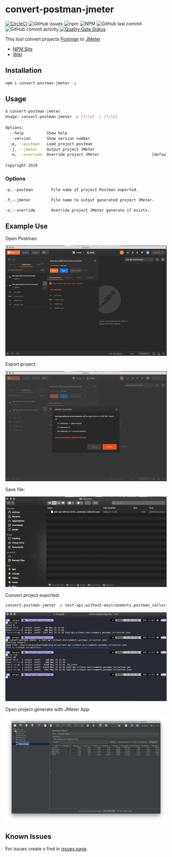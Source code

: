 # convert-postman-jmeter

[![CircleCI](https://circleci.com/gh/sercheo87/convert-postman-jmeter/tree/master.svg?style=svg)](https://circleci.com/gh/sercheo87/convert-postman-jmeter/tree/master)
![GitHub issues](https://img.shields.io/github/issues/sercheo87/convert-postman-jmeter.svg)
![npm](https://img.shields.io/npm/v/3.svg)
![NPM](https://img.shields.io/npm/l/1.svg)
![GitHub last commit](https://img.shields.io/github/last-commit/sercheo87/convert-postman-jmeter.svg)
![GitHub commit activity](https://img.shields.io/github/commit-activity/m/sercheo87/convert-postman-jmeter.svg)
[![Quality Gate Status](https://sonarcloud.io/api/project_badges/measure?project=convert-postman-jmeter&metric=alert_status)](https://sonarcloud.io/dashboard?id=convert-postman-jmeter)

This tool convert projects [Postman](https://www.getpostman.com) to [JMeter](https://jmeter.apache.org)

- [NPM Site](https://www.npmjs.com/package/convert-postman-jmeter)
- [Wiki](https://sercheo87.github.io/convert-postman-jmeter/)

## Installation

```bash
npm i convert-postman-jmeter -g
```

## Usage

```bash
$ convert-postman-jmeter
Usage: convert-postman-jmeter -p [file] -j [file]

Options:
  --help          Show help                                            [boolean]
  --version       Show version number                                  [boolean]
  -p, --postman   Load project postman                                [required]
  -j, --jmeter    Output project JMeter
  -o, --override  Override project JMeter                       [default: false]

Copyright 2019
```

### Options

    -p,--postman        File name of project Postman exported.

    -f,--jmeter         File name to output generated project JMeter.

    -o,--override       Override project JMeter generate if exists.

## Example Use

Open Postman:

![Postman App](screenshot/postman.png)

Export project:

![Postman App](screenshot/postman-export.png)

Save file:

![Postman App](screenshot/postman-location.png)

Convert project exported:

```bash
convert-postman-jmeter -p test-api-without-environments.postman_collection.json
```

![Postman App](screenshot/export.png)

Open project generate with JMeter App:

![Postman App](screenshot/jmeter.png)

## Known Issues

For issues create o find in [issues page](https://github.com/sercheo87/convert-postman-jmeter/issues).
